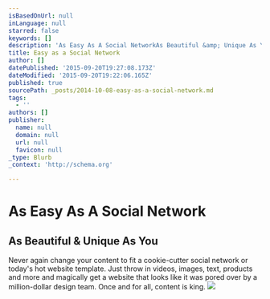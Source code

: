 ```yaml
---
isBasedOnUrl: null
inLanguage: null
starred: false
keywords: []
description: 'As Easy As A Social NetworkAs Beautiful &amp; Unique As YouNever again change your content to fit a cookie-cutter social network or today&#39;s hot website te'
title: Easy as a Social Network
author: []
datePublished: '2015-09-20T19:27:08.173Z'
dateModified: '2015-09-20T19:22:06.165Z'
published: true
sourcePath: _posts/2014-10-08-easy-as-a-social-network.md
tags:
  - ''
authors: []
publisher:
  name: null
  domain: null
  url: null
  favicon: null
_type: Blurb
_context: 'http://schema.org'

---
```

# As Easy As A Social Network

## As Beautiful & Unique As You

Never again change your content to fit a cookie-cutter social network or today's hot website template. Just throw in videos, images, text, products and more and magically get a website that looks like it was pored over by a million-dollar design team. Once and for all, content is king.
![](https://s3-us-west-2.amazonaws.com/cdn.thegrid.io/posts/EasyAs-image.png)